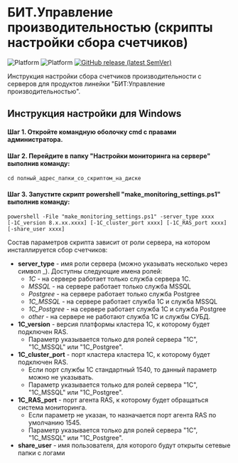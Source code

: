 # БИТ.Управление производительностью (скрипты настройки сбора счетчиков)

![Platform](https://img.shields.io/badge/-Linux-green)
![Platform](https://img.shields.io/badge/-win--32%7C64-lightgrey)
[![GitHub release (latest SemVer)](https://img.shields.io/github/v/release/Shanginre/AddInNative_SynchClientServer)](https://github.com/Shanginre/AddInNative_SynchClientServer/releases)

Инструкция настройки сбора счетчиков производительности с серверов для продуктов линейки "БИТ:Управление производительностью".

## Инструкция настройки для Windows

#### Шаг 1. Откройте командную оболочку cmd с правами администратора. 

#### Шаг 2. Перейдите в папку "Настройки мониторинга на сервере" выполнив команду:
```console
cd полный_адрес_папки_со_скриптом_на_диске
```

#### Шаг 3. Запустите скрипт powershell "make_monitoring_settings.ps1" выполнив команду:
```console
powershell -File "make_monitoring_settings.ps1" -server_type xxxx [-1C_version 8.x.xx.xxxx] [-1C_cluster_port хххх] [-1C_RAS_port хххх] [-share_user хххх]
```
Состав параметров скрипта зависит от роли сервера, на котором инсталлируется сбор счетчиков:
- **server_type** - имя роли сервера (можно указывать несколько через символ \_). Доступны следующие имена ролей:
   - *1C* - на сервере работает только служба сервера 1С.
   - *MSSQL* - на сервере работает только служба MSSQL
   - *Postgree* - на сервере работает только служба Postgree
   - *1C_MSSQL* - на сервере работает служба 1C и служба MSSQL
   - *1C_Postgree* - на сервере работает служба 1C и служба Postgree
   - *other* - на сервере не работают служба 1С и службы СУБД.
- **1C_version** - версия платформы кластера 1С, к которому будет подключен RAS.
   - Параметр указывается только для ролей сервера "1C", "1C_MSSQL" или "1C_Postgree".
- **1C_cluster_port** - порт кластера кластера 1С, к которому будет подключен RAS.
   - Если порт службы 1С стандартный 1540, то данный параметр можно не указывать.
   - Параметр указывается только для ролей сервера "1C", "1C_MSSQL" или "1C_Postgree". 
- **1C_RAS_port** - порт агента RAS, к которому будет обращаться система мониторинга.
   - Если параметр не указан, то назначается порт агента RAS по умолчанию 1545.
   - Параметр указывается только для ролей сервера "1C", "1C_MSSQL" или "1C_Postgree".
- **share_user** - имя пользователя, для которого будут открыты сетевые папки с логами